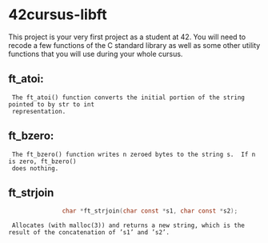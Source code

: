 # 42cursus-libft
This project is your very first project as a student at 42. You will need to recode a few functions of the C standard library as well as some other utility functions that you will use during your whole cursus.

## ft_atoi:
     The ft_atoi() function converts the initial portion of the string pointed to by str to int
     representation.

## ft_bzero:
     The ft_bzero() function writes n zeroed bytes to the string s.  If n is zero, ft_bzero()
     does nothing.

## ft_strjoin
```c
               char *ft_strjoin(char const *s1, char const *s2); 
```
     Allocates (with malloc(3)) and returns a new string, which is the result of the concatenation of ’s1’ and ’s2’.
